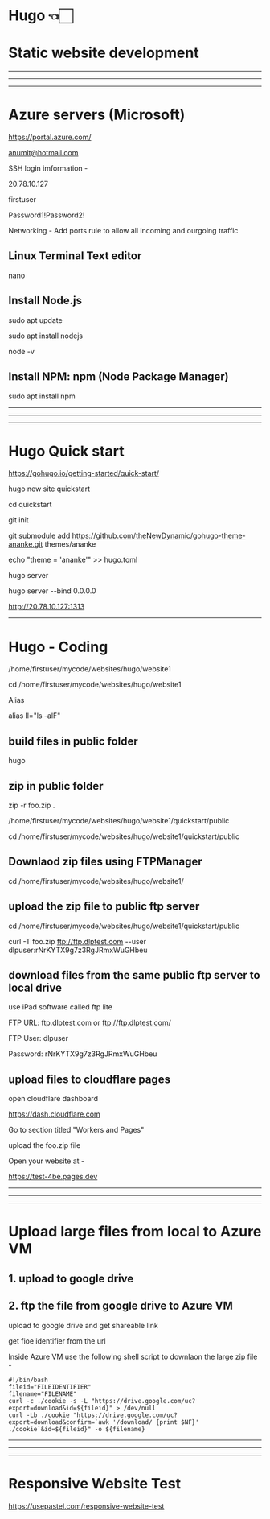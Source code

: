 # Hugo 👈🏻
# Static website development

---
---
---

# Azure servers (Microsoft)

https://portal.azure.com/

anumit@hotmail.com

SSH login imformation -

20.78.10.127

firstuser

Password1!Password2!

Networking - Add ports rule to allow all incoming and ourgoing traffic


## Linux Terminal Text editor

nano

## Install Node.js

sudo apt update

sudo apt install nodejs

node -v

## Install NPM: npm (Node Package Manager)

sudo apt install npm


--- 
---
---

# Hugo Quick start
https://gohugo.io/getting-started/quick-start/

hugo new site quickstart

cd quickstart

git init

git submodule add https://github.com/theNewDynamic/gohugo-theme-ananke.git themes/ananke

echo "theme = 'ananke'" >> hugo.toml

hugo server


hugo server --bind 0.0.0.0

http://20.78.10.127:1313

---

# Hugo - Coding 

/home/firstuser/mycode/websites/hugo/website1

cd /home/firstuser/mycode/websites/hugo/website1

Alias

alias ll="ls -alF"


## build files in public folder 
hugo

## zip in public folder 
zip -r foo.zip .

/home/firstuser/mycode/websites/hugo/website1/quickstart/public

cd /home/firstuser/mycode/websites/hugo/website1/quickstart/public

## Downlaod zip files using FTPManager

cd /home/firstuser/mycode/websites/hugo/website1/

## upload the zip file to public ftp server

cd /home/firstuser/mycode/websites/hugo/website1/quickstart/public

curl -T foo.zip ftp://ftp.dlptest.com --user dlpuser:rNrKYTX9g7z3RgJRmxWuGHbeu

## download files from the same public ftp server to local drive

use iPad software called ftp lite

FTP URL: ftp.dlptest.com or ftp://ftp.dlptest.com/

FTP User: dlpuser

Password: rNrKYTX9g7z3RgJRmxWuGHbeu


## upload files to cloudflare pages
open cloudflare dashboard

https://dash.cloudflare.com

Go to section titled "Workers and Pages"

upload the foo.zip file

Open your website at - 

https://test-4be.pages.dev

---
---
---
# Upload large files from local to Azure VM

## 1. upload to google drive
## 2. ftp the file from google drive to Azure VM

upload to google drive and get shareable link

get fioe identifier from the url 

Inside Azure VM
use the following shell script to downlaon the large zip file - 
```
#!/bin/bash
fileid="FILEIDENTIFIER"
filename="FILENAME"
curl -c ./cookie -s -L "https://drive.google.com/uc?export=download&id=${fileid}" > /dev/null
curl -Lb ./cookie "https://drive.google.com/uc?export=download&confirm=`awk '/download/ {print $NF}' ./cookie`&id=${fileid}" -o ${filename}

```

---
---
---

# Responsive Website Test

https://usepastel.com/responsive-website-test







































































